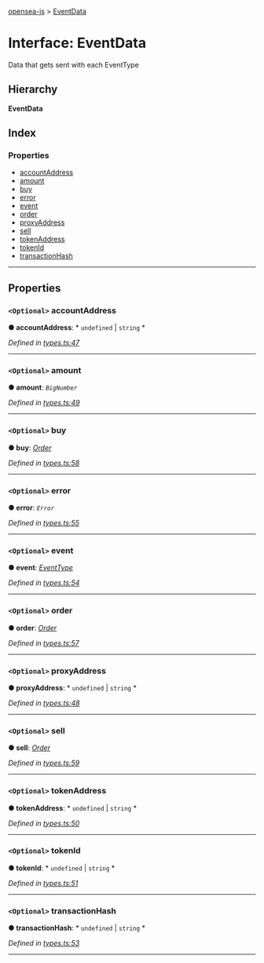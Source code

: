 [opensea-js](../README.md) > [EventData](../interfaces/eventdata.md)

# Interface: EventData

Data that gets sent with each EventType

## Hierarchy

**EventData**

## Index

### Properties

* [accountAddress](eventdata.md#accountaddress)
* [amount](eventdata.md#amount)
* [buy](eventdata.md#buy)
* [error](eventdata.md#error)
* [event](eventdata.md#event)
* [order](eventdata.md#order)
* [proxyAddress](eventdata.md#proxyaddress)
* [sell](eventdata.md#sell)
* [tokenAddress](eventdata.md#tokenaddress)
* [tokenId](eventdata.md#tokenid)
* [transactionHash](eventdata.md#transactionhash)

---

## Properties

<a id="accountaddress"></a>

### `<Optional>` accountAddress

**● accountAddress**: * `undefined` &#124; `string`
*

*Defined in [types.ts:47](https://github.com/ProjectOpenSea/opensea-js/blob/03a1831/src/types.ts#L47)*

___
<a id="amount"></a>

### `<Optional>` amount

**● amount**: *`BigNumber`*

*Defined in [types.ts:49](https://github.com/ProjectOpenSea/opensea-js/blob/03a1831/src/types.ts#L49)*

___
<a id="buy"></a>

### `<Optional>` buy

**● buy**: *[Order](order.md)*

*Defined in [types.ts:58](https://github.com/ProjectOpenSea/opensea-js/blob/03a1831/src/types.ts#L58)*

___
<a id="error"></a>

### `<Optional>` error

**● error**: *`Error`*

*Defined in [types.ts:55](https://github.com/ProjectOpenSea/opensea-js/blob/03a1831/src/types.ts#L55)*

___
<a id="event"></a>

### `<Optional>` event

**● event**: *[EventType](../enums/eventtype.md)*

*Defined in [types.ts:54](https://github.com/ProjectOpenSea/opensea-js/blob/03a1831/src/types.ts#L54)*

___
<a id="order"></a>

### `<Optional>` order

**● order**: *[Order](order.md)*

*Defined in [types.ts:57](https://github.com/ProjectOpenSea/opensea-js/blob/03a1831/src/types.ts#L57)*

___
<a id="proxyaddress"></a>

### `<Optional>` proxyAddress

**● proxyAddress**: * `undefined` &#124; `string`
*

*Defined in [types.ts:48](https://github.com/ProjectOpenSea/opensea-js/blob/03a1831/src/types.ts#L48)*

___
<a id="sell"></a>

### `<Optional>` sell

**● sell**: *[Order](order.md)*

*Defined in [types.ts:59](https://github.com/ProjectOpenSea/opensea-js/blob/03a1831/src/types.ts#L59)*

___
<a id="tokenaddress"></a>

### `<Optional>` tokenAddress

**● tokenAddress**: * `undefined` &#124; `string`
*

*Defined in [types.ts:50](https://github.com/ProjectOpenSea/opensea-js/blob/03a1831/src/types.ts#L50)*

___
<a id="tokenid"></a>

### `<Optional>` tokenId

**● tokenId**: * `undefined` &#124; `string`
*

*Defined in [types.ts:51](https://github.com/ProjectOpenSea/opensea-js/blob/03a1831/src/types.ts#L51)*

___
<a id="transactionhash"></a>

### `<Optional>` transactionHash

**● transactionHash**: * `undefined` &#124; `string`
*

*Defined in [types.ts:53](https://github.com/ProjectOpenSea/opensea-js/blob/03a1831/src/types.ts#L53)*

___

